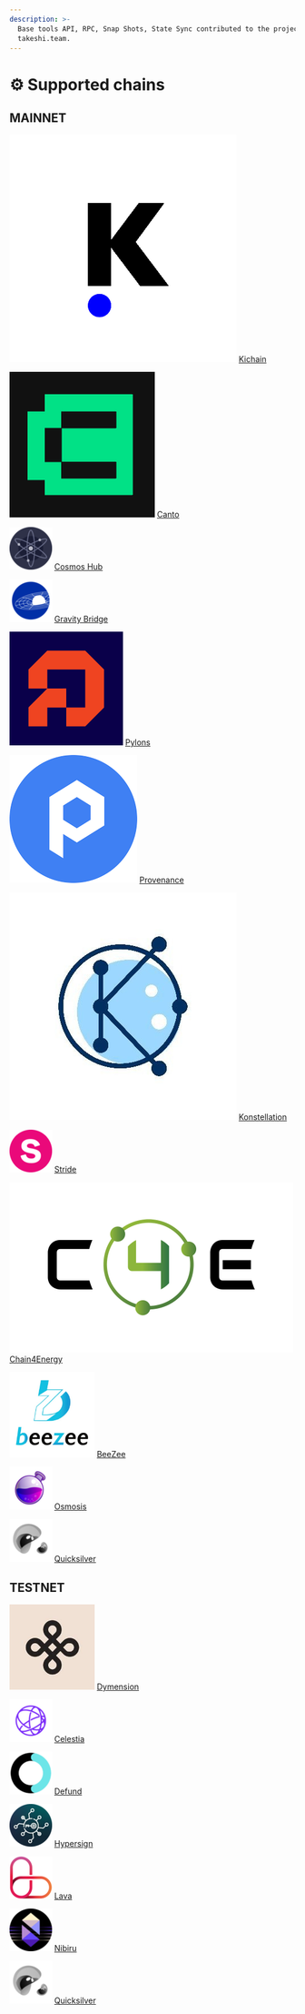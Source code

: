 ```yaml
---
description: >-
  Base tools API, RPC, Snap Shots, State Sync contributed to the projects by
  takeshi.team.
---
```


# ⚙ Supported chains

## MAINNET

<img src="https://github.com/takeshi-val/Logo/raw/main/kichain.png" alt="" data-size="line"> [Kichain](mainnet/kichain/)

<img src="https://github.com/takeshi-val/Logo/raw/main/canto.png" alt="" data-size="line"> [Canto](mainnet/canto/)

<img src="https://github.com/takeshi-val/Logo/raw/main/cosmoshub.png" alt="" data-size="line"> [Cosmos Hub](mainnet/cosmoshub/)

<img src="https://github.com/takeshi-val/Logo/raw/main/gravitybridge.png" alt="" data-size="line"> [Gravity Bridge](mainnet/gravitybridge/)

<img src="https://github.com/takeshi-val/Logo/raw/main/pylons.png" alt="" data-size="line"> [Pylons](broken-reference)

<img src="https://github.com/takeshi-val/Logo/raw/main/provenance.png" alt="" data-size="line"> [Provenance](mainnet/provenance/)

<img src="https://github.com/takeshi-val/Logo/raw/main/konstellation.png" alt="" data-size="line"> [Konstellation](mainnet/konstellation/)

<img src="https://github.com/takeshi-val/Logo/raw/main/stride.png" alt="" data-size="line"> [Stride](mainnet/stride/)

<img src="https://github.com/takeshi-val/Logo/raw/main/logo_C4E.png" alt="" data-size="line"> [Chain4Energy](mainnet/chain4energy/)

<img src="https://github.com/takeshi-val/Logo/raw/main/beezee.png" alt="" data-size="line"> [BeeZee](mainnet/beezee/)

<img src="https://github.com/takeshi-val/Logo/raw/main/osmosis.png" alt="" data-size="line"> [Osmosis](mainnet/osmosis/)

<img src="https://github.com/takeshi-val/Logo/raw/main/quicksilver.png" alt="" data-size="line"> [Quicksilver](mainnet/quicksilver/)

## TESTNET

<img src="https://github.com/takeshi-val/Logo/raw/main/dymension.png" alt="" data-size="line"> [Dymension](testnet/dymension/)

<img src="https://github.com/takeshi-val/Logo/raw/main/celestia.png" alt="" data-size="line"> [Celestia](testnet/celestia/)

<img src="https://github.com/takeshi-val/Logo/raw/main/defund.png" alt="" data-size="line"> [Defund](testnet/defund/)

<img src="https://github.com/takeshi-val/Logo/raw/main/hypersign.png" alt="" data-size="line"> [Hypersign](testnet/hypersign/)

<img src="https://github.com/takeshi-val/Logo/raw/main/lava.png" alt="" data-size="line"> [Lava](testnet/lava/)

<img src="https://github.com/takeshi-val/Logo/raw/main/nibiru.png" alt="" data-size="line"> [Nibiru](testnet/nibiru/)

<img src="https://github.com/takeshi-val/Logo/raw/main/quicksilver.png" alt="" data-size="line"> [Quicksilver](mainnet/quicksilver/)
